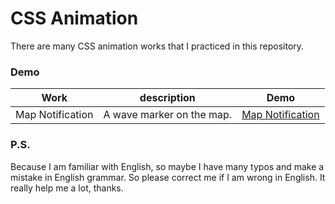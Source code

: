 # CSS Animation

There are many CSS animation works that I practiced in this repository. 


### Demo

Work | description | Demo
--- | --- | ---
Map Notification  | A wave marker on the map. | [Map Notification](https://arcobalenoi27.github.io/css-animation-practice/map-notification/)

### P.S.

Because I am familiar with English, so maybe I have many typos and make a mistake in English grammar. So please correct me if I am wrong in English. It really help me a lot, thanks.
